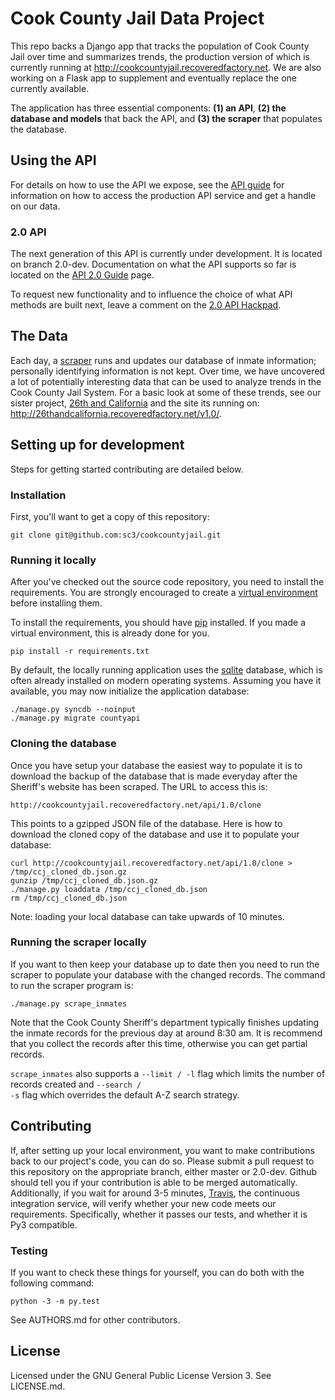 # Cook County Jail Data Project

This repo backs a Django app that tracks the population of Cook County Jail over time and summarizes trends, the production version of which is currently running at http://cookcountyjail.recoveredfactory.net. We are also working on a Flask app to supplement and eventually replace the one currently available.

The application has three essential components: **(1) an API**, **(2) the database and models** that back the API, and **(3) the scraper** that populates the database.

## Using the API

For details on how to use the API we expose, see the [API guide](https://github.com/sc3/cookcountyjail/wiki/API-guide) for information on how to access the production API service and get a handle on our data.

### 2.0 API

The next generation of this API is currently under development. It is located on branch 2.0-dev. Documentation on what the API supports so far is located on the [API 2.0 Guide](https://github.com/sc3/cookcountyjail/wiki/API-2.0-Guide) page.

To request new functionality and to influence the choice of what API methods are built next, leave a comment on the [2.0 API Hackpad](http://is.gd/9tQpPj).

## The Data

Each day, a [scraper](https://github.com/sc3/cookcountyjail/wiki/Scraper) runs and updates our database of inmate information; personally identifying information is not kept. Over time, we have uncovered a lot of potentially interesting data that can be used to analyze trends in the Cook County Jail System. For a basic look at some of these trends, see our sister project, [26th and California](https://github.com/sc3/26thandcalifornia) and the site its running on: http://26thandcalifornia.recoveredfactory.net/v1.0/.  

## Setting up for development

Steps for getting started contributing are detailed below.

### Installation

First, you'll want to get a copy of this repository:

```
git clone git@github.com:sc3/cookcountyjail.git
```

### Running it locally

After you've checked out the source code repository, you need to install the requirements. You are strongly encouraged to create a [virtual environment](https://pypi.python.org/pypi/virtualenv) before installing them.

To install the requirements, you should have [pip](https://pypi.python.org/pypi/pip) installed. If you made a virtual environment, this is already done for you.

    pip install -r requirements.txt

By default, the locally running application uses the [sqlite](http://www.sqlite.org/) database, which is often already installed on modern operating systems. Assuming you have it available, you may now initialize the application database:

    ./manage.py syncdb --noinput
    ./manage.py migrate countyapi

### Cloning the database

Once you have setup your database the easiest way to populate it is to download the backup of the database that is made everyday after the Sheriff's website has been scraped. The URL to access this is:

    http://cookcountyjail.recoveredfactory.net/api/1.0/clone

This points to a gzipped JSON file of the database. Here is how to download the cloned copy of the database and use it to populate your database:

```
curl http://cookcountyjail.recoveredfactory.net/api/1.0/clone > /tmp/ccj_cloned_db.json.gz
gunzip /tmp/ccj_cloned_db.json.gz
./manage.py loaddata /tmp/ccj_cloned_db.json
rm /tmp/ccj_cloned_db.json
```

Note: loading your local database can take upwards of 10 minutes.

### Running the scraper locally

If you want to then keep your database up to date then you need to run the scraper to populate your database with the changed records. The command to run the scraper program is:

```
./manage.py scrape_inmates
```

Note that the Cook County Sheriff's department typically finishes updating the inmate records for the previous day at around 8:30 am. It is recommend that you collect the records after this time, otherwise you can get partial records.

<code>scrape_inmates</code> also supports a <code>--limit / -l</code>
flag which limits the number of records created and <code>--search /
-s</code> flag which overrides the default A-Z search strategy.

## Contributing

If, after setting up your local environment, you want to make contributions back to our project's code, you can do so. Please submit a pull request to this repository on the appropriate branch, either master or 2.0-dev. Github should tell you if your contribution is able to be merged automatically. Additionally, if you wait for around 3-5 minutes, [Travis](https://travis-ci.org), the continuous integration service, will verify whether your new code meets our requirements. Specifically, whether it passes our tests, and whether it is Py3 compatible.

### Testing

If you want to check these things for yourself, you can do both with the following command:

    python -3 -m py.test

See AUTHORS.md for other contributors.

## License

Licensed under the GNU General Public License Version 3.
See LICENSE.md.
